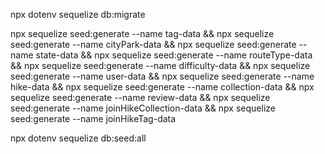 npx dotenv sequelize db:migrate

npx sequelize seed:generate --name tag-data &&
npx sequelize seed:generate --name cityPark-data &&
npx sequelize seed:generate --name state-data &&
npx sequelize seed:generate --name routeType-data &&
npx sequelize seed:generate --name difficulty-data &&
npx sequelize seed:generate --name user-data &&
npx sequelize seed:generate --name hike-data &&
npx sequelize seed:generate --name collection-data &&
npx sequelize seed:generate --name review-data &&
npx sequelize seed:generate --name joinHikeCollection-data &&
npx sequelize seed:generate --name joinHikeTag-data

npx dotenv sequelize db:seed:all
